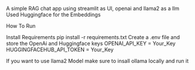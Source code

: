 A simple RAG chat app using streamlit as UI, openai and llama2 as a llm
Used Huggingface for the Embeddings

How To Run

Install Requirements 
pip install -r requirements.txt
Create a .env file and store the OpenAi and Huggingface keys
OPENAI_API_KEY = Your_Key
HUGGINGFACEHUB_API_TOKEN = Your_Key

If you want to use llama2 Model make sure to insall ollama locally and run it
